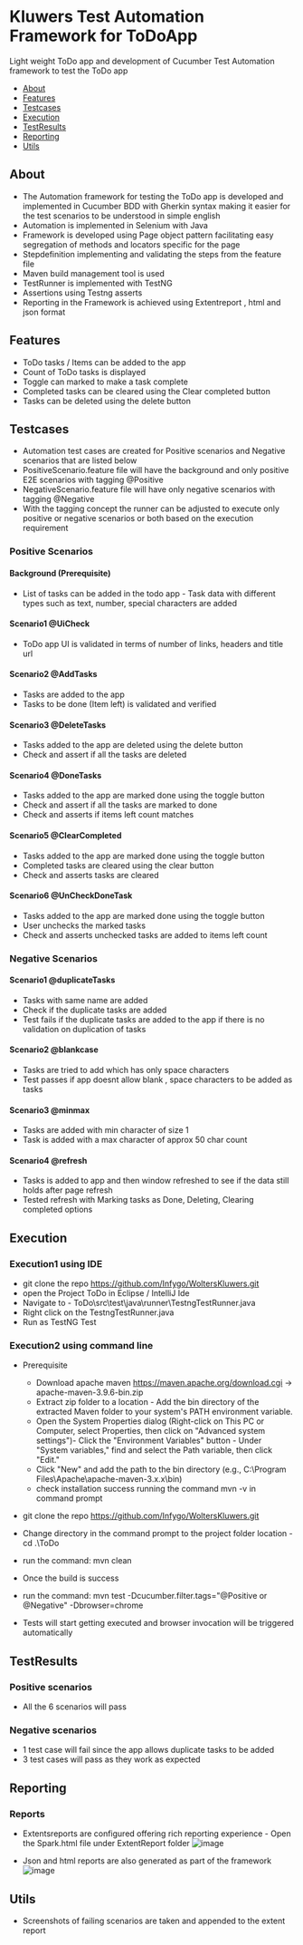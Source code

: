 # Kluwers Test Automation Framework for ToDoApp
Light weight ToDo app and development of Cucumber Test Automation framework to test the ToDo app
- [About](#about)
- [Features](#features)
- [Testcases](#testcases)
- [Execution](#execution)
- [TestResults](#testresults)
- [Reporting](#reports)
- [Utils](#utils)

## About
- The Automation framework for testing the ToDo app is developed and implemented in Cucumber BDD with Gherkin syntax making it easier for the test scenarios to be understood in simple english
- Automation is implemented in Selenium with Java 
- Framework is developed using Page object pattern facilitating easy segregation of methods and locators specific for the page
- Stepdefinition implementing and validating the steps from the feature file 
- Maven build management tool is used 
- TestRunner is implemented with TestNG
- Assertions using Testng asserts
- Reporting in the Framework is achieved using Extentreport , html and json format 

## Features 
- ToDo tasks / Items can be added to the app
- Count of ToDo tasks is displayed
- Toggle can marked to make a task complete
- Completed tasks can be cleared using the Clear completed button
- Tasks can be deleted using the delete button

## Testcases
- Automation test cases are created for Positive scenarios and Negative scenarios that are listed below
- PositiveScenario.feature file will have the background and only positive E2E scenarios with tagging @Positive
- NegativeScenario.feature file will have only negative scenarios with tagging @Negative
- With the tagging concept the runner can be adjusted to execute only positive or negative scenarios or both based on the execution requirement 

### Positive Scenarios 
#### Background (Prerequisite)
- List of tasks can be added in the todo app - Task data with different types such as text, number, special characters are added

#### Scenario1 @UiCheck
- ToDo app UI is validated in terms of number of links, headers and title url
#### Scenario2 @AddTasks
- Tasks are added to the app
- Tasks to be done (Item left) is validated and verified
#### Scenario3 @DeleteTasks
- Tasks added to the app are deleted using the delete button
- Check and assert if all the tasks are deleted
#### Scenario4 @DoneTasks
- Tasks added to the app are marked done using the toggle button 
- Check and assert if all the tasks are marked to done
- Check and asserts if items left count matches
#### Scenario5 @ClearCompleted
- Tasks added to the app are marked done using the toggle button 
- Completed tasks are cleared using the clear button
- Check and asserts tasks are cleared
#### Scenario6 @UnCheckDoneTask
- Tasks added to the app are marked done using the toggle button 
- User unchecks the marked tasks
- Check and asserts unchecked tasks are added to items left count


### Negative Scenarios
#### Scenario1 @duplicateTasks
- Tasks with same name are added
- Check if the duplicate tasks are added
- Test fails if the duplicate tasks are added to the app if there is no validation on duplication of tasks
#### Scenario2 @blankcase  
- Tasks are tried to add which has only space characters
- Test passes if app doesnt allow blank , space characters to be added as tasks
#### Scenario3 @minmax
- Tasks are added with min character of size 1
- Task is added with a max character of approx 50 char count
#### Scenario4 @refresh
- Tasks is added to app and then window refreshed to see if the data still holds after page refresh
- Tested refresh with Marking tasks as Done, Deleting, Clearing completed options
  
## Execution
### Execution1 using IDE 
- git clone the repo https://github.com/Infygo/WoltersKluwers.git
- open the Project ToDo in Eclipse / IntelliJ Ide
- Navigate to - ToDo\src\test\java\runner\TestngTestRunner.java
- Right click on the TestngTestRunner.java
- Run as TestNG Test

### Execution2 using command line 
- Prerequisite
  - Download apache maven https://maven.apache.org/download.cgi -> apache-maven-3.9.6-bin.zip
  - Extract zip folder to a location - Add the bin directory of the extracted Maven folder to your system's PATH environment variable.
  - Open the System Properties dialog (Right-click on This PC or Computer, select Properties, then click on "Advanced system settings")- Click the "Environment Variables" button - Under "System variables," find and select the Path variable, then click "Edit."
  - Click "New" and add the path to the bin directory (e.g., C:\Program Files\Apache\apache-maven-3.x.x\bin)
  - check installation success running the command mvn -v in command prompt
    
- git clone the repo https://github.com/Infygo/WoltersKluwers.git
- Change directory in the command prompt to the project folder location - cd .\ToDo
- run the command: mvn clean
- Once the build is success
- run the command: mvn test -Dcucumber.filter.tags="@Positive or @Negative" -Dbrowser=chrome
- Tests will start getting executed and browser invocation will be triggered automatically

## TestResults 
### Positive scenarios 
- All the 6 scenarios will pass
### Negative scenarios 
- 1 test case will fail since the app allows duplicate tasks to be added
- 3 test cases will pass as they work as expected

## Reporting 
### Reports 
- Extentsreports are configured offering rich reporting experience - Open the Spark.html file under ExtentReport folder
  ![image](https://github.com/Infygo/WoltersKluwers/assets/39874937/d223490c-4db2-46d3-92f2-6acae53165f7)

- Json and html reports are also generated as part of the framework
  ![image](https://github.com/Infygo/WoltersKluwers/assets/39874937/8ecea387-7ebf-40e9-a42f-b03222c0ff43)

## Utils
- Screenshots of failing scenarios are taken and appended to the extent report






